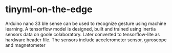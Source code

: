 # tinyml-on-the-edge
Arduino nano 33 ble sense can be used to recognize gesture using machine learning. A tensorflow model is designed, built and trained using inertia sensors data on goole colaboratory. Later converted to tensorflow-lite as hardware header file. The sensors include accelerometer sensor, gyroscope and magnetometer
